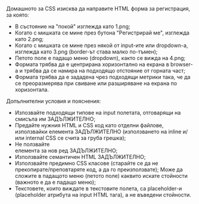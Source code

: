 Домашното за CSS изисква да направите HTML форма за регистрация, за която:

- В състояние на "покой" изглежда като 1.png;
- Когато с мишката се мине през бутона "Регистрирай ме", изглежда като 2.png;
- Когато с мишката се мине през някой от input-ите или dropdown-а, изглежда като 3.png (border-ът става малко по-тъмен);
- Петото поле е падащо меню (dropdown), както се вижда на 4.png;
- Формата трябва да е центрирана хоризонтално на екрана в browser-a и трябва да се намира на подходящо отстояние от горната част;
- Формата трябва да е зададена чрез подходящи метрики така, че да се преоразмерява при свиване или разширяване на екрана по хоризонтала.

Допълнителни условия и пояснения:

- Изпозвайте подходящи типове на input полетата, отговарящи на смисъла им ЗАДЪЛЖИТЕЛНО;
- Предайте нужния HTML и CSS код като отделни файлове, използвайки <link> елемента ЗАДЪЛЖИТЕЛНО (използването на inline и/или internal CSS се счита за груба грешка); 
- Не ползвайте <br> елемента за нов ред ЗАДЪЛЖИТЕЛНО;
- Използвайте семантичен HTML ЗАДЪЛЖИТЕЛНО;
- Използвайте предимно CSS класове (старайте се да не прекопирате/преповтаряте код, а да го преизползвате);
Може да сложите в падащото меню (петото поле) каквито искате стойности (важното е да е падащо меню);
- Текстовете, които виждате в текстовите полета, са placeholder-и (placeholder атрибута на input HTML тага), а не въведени стойности.
